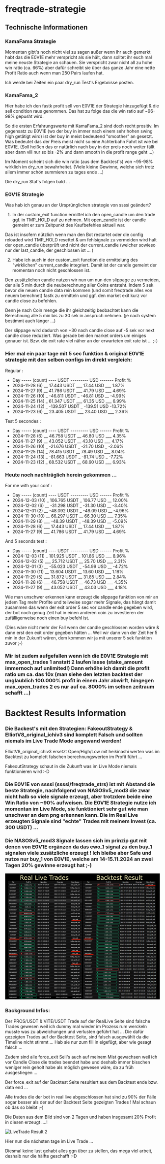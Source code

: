 # freqtrade-strategie

## Technische Informationen

### KamaFama Strategie

Momentan gibt's noch nicht viel zu sagen außer wenn ihr auch gemerkt habt das die E0V1E mehr verspricht als sie hält, dann solltet ihr euch mal meine neuste Strategie an schauen. Sie verspricht zwar nicht all zu hohe win ratio (ca. 66%) aber dafür schreibt sie über das ganze Jahr eine nette Profit Ratio auch wenn man 250 Pairs laufen hat.

Ich werde bei Zeiten ein paar dry_run Test's Ergebnisse posten.

### KamaFama_2

Hier habe ich den fastk profit sell von E0V1E der Strategie hinzugefügt & die sell condition raus genommen. Das hat zu folge das die win ratio auf ~96-98% gepusht wird.

So die ersten Erfahrungswerte mit KamaFama_2 sind doch recht prositiv. Im gegensatz zu E0V1E (wo der buy in immer nach einem sehr hohen swing high getätigt wird) ist der buy in meist bedeutend "smoother" an gesetzt. Was bedeutet das der Preis meist nicht so eine Achterbahn Fahrt ist wie bei E0V1E. (Soll heißen das er natürlich nach buy in der preis noch weiter fällt aber dann vill nur so bis -2% und dann smooth in die profit range geht ...)

Im Moment scheint sich die win ratio (aus dem Backtest's) von ~95-98% wirklich im dry_run bewahrheitet. (Viele kleine Gewinne, welche sich trotz allem immer schön summieren zu tages ende ...)

Die dry_run Stat's folgen bald ...

### E0V1E Strategie

Was hab ich genau an der Ursprünglichen strategie von ssssi geändert?

1. In der custom_exit function ermittel ich den open_candle um den trade ggf. in TMP_HOLD auf zu nehmen. Mit open_candle ist der candle gemeint er zum Zeitpunkt des Kaufbefehles aktuell war.

Das ist insofern nützlich wenn man den Bot restartet oder die config reloaded wird TMP_HOLD resettet & um fehlsignale zu vermeiden wird halt der open_candle überprüft und nicht der current_candle (welcher sowieso nur der last_candle, der geschlossen ist ... )

2. Habe ich auch in der custom_exit function die ermittelung des "wirklichen" current_candle integriert. Damit ist der candle gemeint der momentan noch nicht geschlossen ist. 

Den zusätzlichen candle nutzen wir nun um nun den slippage zu vermeiden, der alle 5 min durch die neuberechnung aller Coins entsteht. Indem 5 sek bevor die neuen candle data rein kommen (und somit freqtrade alles von neuem berechnet) fastk zu ermitteln und ggf. den market exit kurz vor candle close zu befehlen.

Denn je nach Coin menge die ihr gleichzeitig beobachtet kann die Berechnung alle 5 min bis zu 30 sek in anspruch nehmen. (je nach system bestimmt auch länger ...)

Der slippage wird dadurch von +30 nach candle close auf -5 sek vor next candle close reduziert. Was gerade bei den market orders um einiges genauer ist. Bzw. die exit rate viel näher an der erwarteten exit rate ist ... ;-)

### Hier mal ein paar tage mit 5 sec funktion & original E0V1E strategie mit den selben configs im direkt vergleich:

Regular :
* Day ----- (count) ---- USDT --------- USD ------- Profit %
* 2024-11-28 (6) __ 17.443 USDT ___ 17.44 USD ___ 1.87%
* 2024-11-27 (9) __ 41.786 USDT ___ 41.79 USD ___ 4.69%
* 2024-11-26 (10) _ -46.811 USDT _ -46.81 USD __ -4.99%
* 2024-11-25 (14) _ 61.347 USDT ___ 61.35 USD ___ 6.99%
* 2024-11-24 (12) _ -139.507 USDT _ -139.51 USD -13.72%
* 2024-11-23 (6) __ 23.405 USDT ___ 23.40 USD ___ 2.36%

Test 5 secondes : 
* Day ----- (count) ---- USDT --------- USD ------ Profit %
* 2024-11-28 (6) __ 46.758 USDT __ 46.80 USD ___ 4.35%
* 2024-11-27 (9) __ 43.052 USDT __ 43.10 USD ___ 4.17%
* 2024-11-26 (10) _ -21.676 USDT _ -21.70 USD _ -2.06%
* 2024-11-25 (14) _ 78.415 USDT __ 78.49 USD ___ 8.04%
* 2024-11-24 (13) _ -81.663 USDT _ -81.74 USD _ -7.72%
* 2024-11-23 (12) _ 68.532 USDT __ 68.60 USD ___ 6.93%

### Heute noch nachträglich herein gekommen ...

For me with your conf : 
* Day ----- (count) ---- USDT --------- USD ------ Profit %
* 2024-12-03 (10) _ 106.765 USDT _ 106.77 USD __ 12.00%
* 2024-12-02 (6) __ -31.298 USDT _ -31.30 USD __ -3.40%
* 2024-12-01 (2) __ -48.092 USDT _ -48.09 USD __ -4.96%
* 2024-11-30 (10) __ 66.297 USDT __ 66.30 USD ___ 7.35%
* 2024-11-29 (8) ___ -48.39 USDT _ -48.39 USD __ -5.09%
* 2024-11-28 (6) ___ 17.443 USDT __ 17.44 USD ___ 1.87%
* 2024-11-27 (9) ___ 41.786 USDT __ 41.79 USD ___ 4.69%

And 5 seconds test : 
* Day ----- (count) ---- USDT --------- USD ------ Profit %
* 2024-12-03 (11) _ 101.925 USDT _ 101.86 USD ___ 8.96%
* 2024-12-02 (5) ___ 25.712 USDT __ 25.70 USD ___ 2.31%
* 2024-12-01 (3) __ -55.023 USDT _ -54.99 USD __ -4.72%
* 2024-11-30 (11) __ 13.604 USDT __ 13.60 USD ___ 1.18%
* 2024-11-29 (5) ___ 31.872 USDT __ 31.85 USD ___ 2.84%
* 2024-11-28 (6) ___ 46.758 USDT __ 46.73 USD ___ 4.35%
* 2024-11-27 (9) ___ 43.052 USDT __ 43.03 USD ___ 4.18%

Wie man unschwer erkennen kann erzeugt die slippage funktion von mir an jedem Tag mehr Profite und teilweise sogar mehr Signale, das hängt damit zusammen das wenn der exit order 5 sec vor candle ende gegeben wird, der bot noch genug Zeit hat in einen anderen coin zu investieren der zufälligerweise noch einen buy befehl ist.

(Dies wäre nicht mehr der Fall wenn der candle geschlossen worden wäre & dann erst den exit order gegeben hätten ... Weil wir dann von der Zeit her 5 min in der Zukunft wären, dem kommen wir ja mit unserer 5 sek funktion zuvor ;-)

### Mir ist zudem aufgefallen wenn ich die E0V1E Strategie mit max_open_trades 1 anstatt 2 laufen lasse (stake_amount immernoch auf unlimited!) Dann erhöhe ich damit die profit ratio um ca. das 10x (man siehe den letzten backtest der unglaublich 100.000% profit in einem Jahr abwirft, hingegen max_open_trades 2 es nur auf ca. 8000% im selben zeitraum schafft ...)

# Backtest Results Information

### Die Backest's mit den Strategien: FakeoutStrategy & ElliotV8_original_ichiv3 sind komplett Falsch und sollten niemals im Live Trade Mode angewand werden!

ElliotV8_original_ichiv3 ersetzt Open/High/Low mit heikinashi werten was im Backtest zu komplett falschen berechnungswerten im Profit führt ...

FakeoutStrategy schaut in die Zukunft was im Live Mode niemals funktionieren wird :-D

### Die E0V1E von ssssi (ssssi/freqtrade_strs) ist mit Abstand die beste Strategie, nachfolgend von NASOSv5_mod3 die zwar nicht halb so viele signale erzeugt, aber trotzdem beide eine Win Ratio von ~90% aufweisen. Die E0V1E Strategie nutze ich momentan im Live Mode, sie funktioniert sehr gut wie man unschwer an dem png erkennen kann. Die im Real Live erzeugten Signale sind "echte" Trades mit meinem Invest (ca. 300 USDT) ...

### Die NASOSv5_mod3 Signale lassen sich im prinzip gut mit denen von E0V1E ergänzen da das ewo_1 signal zu den buy_1 signalen viele zusätzliche erzeugt ! Ich bleibe aber Safe und nutze nur buy_1 von E0V1E, welche am 14-15.11.2024 an zwei Tagen 20% gewinne erzeugt hat ;-)

![LiveTrade Result](https://raw.githubusercontent.com/Mastaaa1987/freqtrade-strategie/refs/heads/main/user_data/E0V1E_LiveRun_and_backtest_results-2024-11-14_2024-11-16.png)

### Background Infos:

Der PROS/USDT & VITE/USDT Trade auf der RealLive Seite sind falsche Trades gewesen weil ich dummy mal wieder im Prozess rum werckeln musste was zu abweichungen und verlusten geführt hat ... Die dafür gezeigten Trades auf der Backtest Seite, sind falsch ausgewählt da die Timeline nicht stimmt ... Hab sie nur zum fill in eigefügt, aber wie gesagt falsch ...

Zudem sind alle force_exit Sell's auch auf meinem Mist gewachsen weil ich vor Candle Close die trades beendet habe und deshalb immer bisschen weniger rein geholt habe als möglich gewesen wäre, da zu früh ausgestiegen ...

Der force_exit auf der Backtest Seite resultiert aus dem Backtest ende bzw. data end ...

Alle trades die der bot in real live abgeschlossen hat sind zu 90% der Fälle sogar besser als der auf der Backtest Seite gezeigten Trades ! Mal schaun ob das so bleibt ;-)

Die Daten aus dem Bild sind von 2 Tagen und haben insgesamt 20% Profit in diesen erzeugt ....!

![LiveTrade Result 2](https://raw.githubusercontent.com/Mastaaa1987/freqtrade-strategie/refs/heads/main/user_data/E0V1E_LiveRun_and_backtest_results-2024-11-16_2024-11-22.png)

Hier nun die nächsten tage im Live Trade ...

Diesmal keine lust gehabt alles ggn über zu stellen, das mega viel arbeit, deshalb nur die hälfte geschafft :-D
